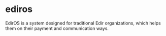 # ediros
EdirOS is a system designed for traditional Edir organizations, which helps them on their payment and communication ways.
